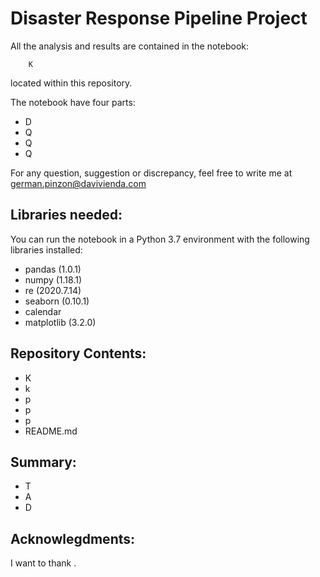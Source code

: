 # Disaster Response Pipeline Project


All the analysis and results are contained in the notebook:

        K

located within this repository.

The notebook have four parts:
- D
- Q
- Q
- Q

For any question, suggestion or discrepancy, feel free to write me at german.pinzon@davivienda.com


## Libraries needed:

You can run the notebook in a Python 3.7 environment with the following libraries installed:

- pandas (1.0.1)
- numpy (1.18.1)
- re (2020.7.14)
- seaborn (0.10.1)
- calendar 
- matplotlib (3.2.0)


## Repository Contents:

- K
- k
- p
- p
- p
- README.md


## Summary:

- T
- A
- D


## Acknowlegdments:

I want to thank .